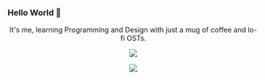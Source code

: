 ###  Hello World 👋


<p align="center"> It's me, learning Programming and Design with just a mug of coffee and lo-fi OSTs. </p>

<p align="center">
    <img src="https://tm.ibxk.com.br/2021/03/25/25173347450360.jpg?ims=1120x420">
</p>


<p align='center'>
    <img src="https://github-readme-stats.vercel.app/api/top-langs/?username=zitamello&title_color=ffffff&icon_color=2A75CF&text_color=daf7dc&bg_color=191919">
</p>
